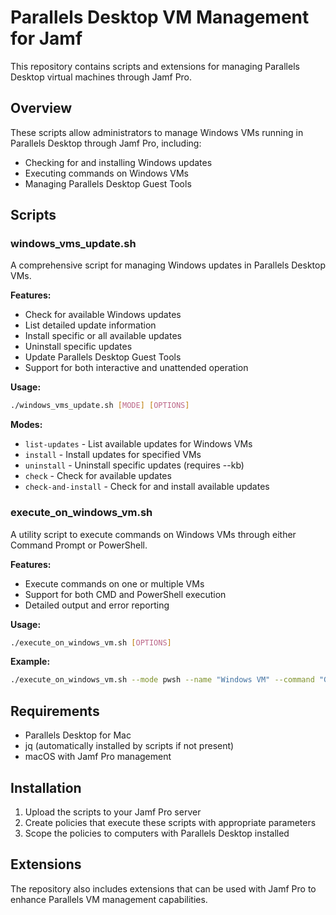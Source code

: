 # Parallels Desktop VM Management for Jamf

This repository contains scripts and extensions for managing Parallels Desktop virtual machines through Jamf Pro.

## Overview

These scripts allow administrators to manage Windows VMs running in Parallels Desktop through Jamf Pro, including:

- Checking for and installing Windows updates
- Executing commands on Windows VMs
- Managing Parallels Desktop Guest Tools

## Scripts

### windows_vms_update.sh

A comprehensive script for managing Windows updates in Parallels Desktop VMs.

**Features:**

- Check for available Windows updates
- List detailed update information
- Install specific or all available updates
- Uninstall specific updates
- Update Parallels Desktop Guest Tools
- Support for both interactive and unattended operation

**Usage:**

```bash
./windows_vms_update.sh [MODE] [OPTIONS]
```

**Modes:**

- `list-updates` - List available updates for Windows VMs
- `install` - Install updates for specified VMs
- `uninstall` - Uninstall specific updates (requires --kb)
- `check` - Check for available updates
- `check-and-install` - Check for and install available updates

### execute_on_windows_vm.sh

A utility script to execute commands on Windows VMs through either Command Prompt or PowerShell.

**Features:**

- Execute commands on one or multiple VMs
- Support for both CMD and PowerShell execution
- Detailed output and error reporting

**Usage:**

```bash
./execute_on_windows_vm.sh [OPTIONS]
```

**Example:**

```bash
./execute_on_windows_vm.sh --mode pwsh --name "Windows VM" --command "Get-Process"
```

## Requirements

- Parallels Desktop for Mac
- jq (automatically installed by scripts if not present)
- macOS with Jamf Pro management

## Installation

1. Upload the scripts to your Jamf Pro server
2. Create policies that execute these scripts with appropriate parameters
3. Scope the policies to computers with Parallels Desktop installed

## Extensions

The repository also includes extensions that can be used with Jamf Pro to enhance Parallels VM management capabilities.
